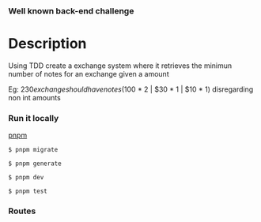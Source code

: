 ### Well known back-end challenge

# Description
Using TDD create a exchange system where it retrieves the minimun number of notes for an exchange given a amount

Eg: $230 exchange should have notes ($100 * 2 | $30 * 1 | $10 * 1) disregarding non int amounts

### Run it locally
[pnpm](https://pnpm.io/)

`$ pnpm migrate`

`$ pnpm generate`

`$ pnpm dev`

`$ pnpm test`

### Routes
